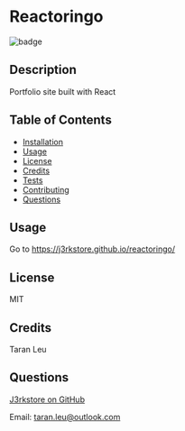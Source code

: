 # Reactoringo

![badge](https://img.shields.io/badge/license-MIT-ff69b4)

## Description

Portfolio site built with React

## Table of Contents

- [Installation](#installation)
- [Usage](#usage)
- [License](#license)
- [Credits](#credits)
- [Tests](#tests)
- [Contributing](#contributing)
- [Questions](#questions)

## Usage

Go to https://j3rkstore.github.io/reactoringo/

## License

MIT

## Credits

Taran Leu

## Questions

[J3rkstore on GitHub](https://github.com/J3rkstore)

Email: taran.leu@outlook.com
